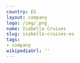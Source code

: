 ```yaml
---
country: ES
layout: company
logo: /img/.png
name: Isabella Cruises
slug: isabella-cruises-es
tags:
- company
wikipediaUrl: ''
---
```

